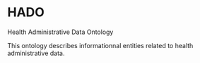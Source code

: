 # HADO

Health Administrative Data Ontology

This ontology describes informationnal entities related to health administrative data.
